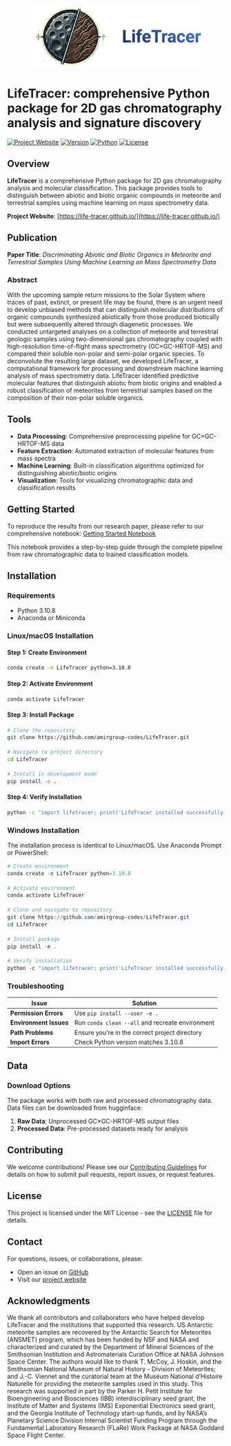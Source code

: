 <div align="center">
  <img src="img/logo_LT.png" width="400px" alt="LifeTracer Logo">
</div>

# LifeTracer: comprehensive Python package for 2D gas chromatography analysis and signature discovery



[![Project Website](https://img.shields.io/badge/Project-Website-orange.svg)](https://life-tracer.github.io/)
[![Version](https://img.shields.io/badge/version-1.0.0.0-blue.svg)](https://github.com/amirgroup-codes/LifeTracer)
[![Python](https://img.shields.io/badge/python-3.10.8-blue.svg)](https://www.python.org/downloads/)
[![License](https://img.shields.io/badge/license-MIT-green.svg)](LICENSE)

## Overview

**LifeTracer** is a comprehensive Python package for 2D gas chromatography analysis and molecular classification. This package provides tools to distinguish between abiotic and biotic organic compounds in meteorite and terrestrial samples using machine learning on mass spectrometry data.

**Project Website**: [https://life-tracer.github.io/](https://life-tracer.github.io/)

## Publication

**Paper Title**: *Discriminating Abiotic and Biotic Organics in Meteorite and Terrestrial Samples Using Machine Learning on Mass Spectrometry Data*

### Abstract
With the upcoming sample return missions to the Solar System where traces of past, extinct, or present life may be found, there is an urgent need to develop unbiased methods that can distinguish molecular distributions of organic compounds synthesized abiotically from those produced biotically but were subsequently altered through diagenetic processes. We conducted untargeted analyses on a collection of meteorite and terrestrial geologic samples using two-dimensional gas chromatography coupled with high-resolution time-of-flight mass spectrometry (GC×GC-HRTOF-MS) and compared their soluble non-polar and semi-polar organic species. To deconvolute the resulting large dataset, we developed LifeTracer, a computational framework for processing and downstream machine learning analysis of mass spectrometry data. LifeTracer identified predictive molecular features that distinguish abiotic from biotic origins and enabled a robust classification of meteorites from terrestrial samples based on the composition of their non-polar soluble organics.
## Tools

- **Data Processing**: Comprehensive preprocessing pipeline for GC×GC-HRTOF-MS data
- **Feature Extraction**: Automated extraction of molecular features from mass spectra
- **Machine Learning**: Built-in classification algorithms optimized for distinguishing abiotic/biotic origins
- **Visualization**: Tools for visualizing chromatographic data and classification results

## Getting Started

To reproduce the results from our research paper, please refer to our comprehensive notebook:
[Getting Started Notebook](https://github.com/amirgroup-codes/LifeTracer/blob/main/Getting_Satrted.ipynb)

This notebook provides a step-by-step guide through the complete pipeline from raw chromatographic data to trained classification models.

## Installation

### Requirements

- Python 3.10.8
- Anaconda or Miniconda

### Linux/macOS Installation

#### Step 1: Create Environment

```bash
conda create -n LifeTracer python=3.10.8
```

#### Step 2: Activate Environment

```bash
conda activate LifeTracer
```

#### Step 3: Install Package

```bash
# Clone the repository
git clone https://github.com/amirgroup-codes/LifeTracer.git

# Navigate to project directory
cd LifeTracer

# Install in development mode
pip install -e .
```

#### Step 4: Verify Installation

```bash
python -c "import lifetracer; print('LifeTracer installed successfully!')"
```

### Windows Installation

The installation process is identical to Linux/macOS. Use Anaconda Prompt or PowerShell:

```powershell
# Create environment
conda create -n LifeTracer python=3.10.8

# Activate environment
conda activate LifeTracer

# Clone and navigate to repository
git clone https://github.com/amirgroup-codes/LifeTracer.git
cd LifeTracer

# Install package
pip install -e .

# Verify installation
python -c "import lifetracer; print('LifeTracer installed successfully!')"
```

### Troubleshooting

| Issue | Solution |
|-------|----------|
| **Permission Errors** | Use `pip install --user -e .` |
| **Environment Issues** | Run `conda clean --all` and recreate environment |
| **Path Problems** | Ensure you're in the correct project directory |
| **Import Errors** | Check Python version matches 3.10.8 |

## Data

### Download Options

The package works with both raw and processed chromatography data. Data files can be downloaded from hugginface:

1. **Raw Data**: Unprocessed GC×GC-HRTOF-MS output files
2. **Processed Data**: Pre-processed datasets ready for analysis

## Contributing

We welcome contributions! Please see our [Contributing Guidelines](CONTRIBUTING.md) for details on how to submit pull requests, report issues, or request features.

## License

This project is licensed under the MIT License - see the [LICENSE](LICENSE) file for details.

## Contact

For questions, issues, or collaborations, please:
- Open an issue on [GitHub](https://github.com/amirgroup-codes/LifeTracer/issues)
- Visit our [project website](https://life-tracer.github.io/)

## Acknowledgments

We thank all contributors and collaborators who have helped develop LifeTracer and the institutions that supported this research. US Antarctic meteorite samples are recovered by the Antarctic Search for Meteorites (ANSMET) program, which has been funded by NSF and NASA and characterized and curated by the Department of Mineral Sciences of the Smithsonian Institution and Astromaterials Curation Office at NASA Johnson Space Center. The authors would like to thank T. McCoy, J. Hoskin, and the Smithsonian National Museum of Natural History - Division of Meteorites; and J.-C. Viennet and the curatorial team at the Muséum National d’Histoire Naturelle for providing the meteorite samples used in this study. This research was supported in part by the Parker H. Petit Institute for Bioengineering and Biosciences (IBB) interdisciplinary seed grant, the Institute of Matter and Systems (IMS) Exponential Electronics seed grant, and the Georgia Institute of Technology start-up funds, and by NASA’s Planetary Science Division Internal Scientist Funding Program through the Fundamental Laboratory Research (FLaRe) Work Package at NASA Goddard Space Flight Center.
